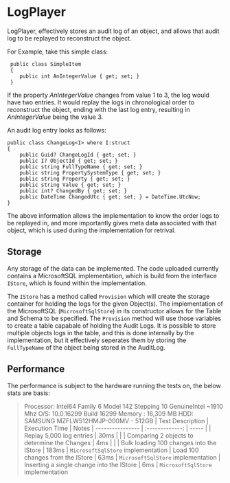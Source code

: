 # LogPlayer

LogPlayer, effectively stores an audit log of an object, and allows that audit log to be replayed to reconstruct the object.

For Example, take this simple class:
```
 public class SimpleItem
 {
    public int AnIntegerValue { get; set; }
 }
```

If the property *AnIntegerValue* changes from value 1 to 3, the log would have two entries. It would replay the logs in chronological order to reconstruct the object, ending with the last log entry, resulting in *AnIntegerValue* being the value 3.

An audit log entry looks as follows:
```
public class ChangeLog<I> where I:struct
{
    public Guid? ChangeLogId { get; set; }
    public I? ObjectId { get; set; }
    public string FullTypeName { get; set; }
    public string PropertySystemType { get; set; }
    public string Property { get; set; }
    public string Value { get; set; }
    public int? ChangedBy { get; set; }
    public DateTime ChangedUtc { get; set; } = DateTime.UtcNow;
}
```
The above information allows the implementation to know the order logs to be replayed in, and more importantly gives meta data associated with that object, which is used during the implementation for retrival.

## Storage

Any storage of the data can be implemented. The code uploaded currently contains a MicrosoftSQL implementation, which is build from the interface ```IStore```, which is found within the implementation.

The ```IStore``` has a method called ```Provision``` which will create the storage container for holding the logs for the given Object(s). The implementation of the MicrosoftSQL (```MicrosoftSqlStore```) in its constructor allows for the Table and Schema to be specified. The ```Provision``` method will use those variables to create a table capabale of holding the Audit Logs. It is possible to store multiple objects logs in the table, and this is done internally by the implementation, but it effectively seperates them by storing the ```FullTypeName``` of the object being stored in the AuditLog.

## Performance
The performance is subject to the hardware running the tests on, the below stats are basis:
> Processor: Intel64 Family 6 Model 142 Stepping 10 GenuineIntel ~1910 Mhz
> O/S: 10.0.16299 Build 16299
> Memory :  16,309 MB
> HDD: SAMSUNG MZFLW512HMJP-000MV - 512GB
| Test Description | Execution Time | Notes
| ---------------- | :-------------: | ----- |
| Replay 5,000 log entries | 30ms | |
| Comparing 2 objects to determine the Changes | 4ms | |
| Bulk loading 100 changes into the IStore | 183ms | ```MicrosoftSqlStore``` implementation
| Load 100 changes from the IStore | 63ms | ```MicrosoftSqlStore``` implementation
| Inserting a single change into the IStore | 6ms | ```MicrosoftSqlStore``` implementation

